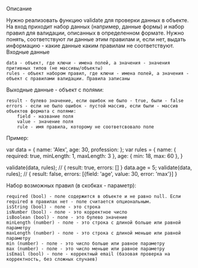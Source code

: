 Описание

Нужно реализовать функцию validate для проверки данных в объекте. На вход приходит набор данных (например, данные формы) и набор правил для валидации, описанных в определенном формате. Нужно понять, соответствуют ли данные этим правилам и, если нет, выдать информацию - какие данные каким правилам не соответствуют.
Входные данные

    data - объект, где ключи - имена полей, а значения - значения притивных типов (не массивы/объекты)
    rules - объект набором правил, где ключи - имена полей, а значения - объект с правилами валидации. Правила записаны

Выходные данные - объект с полями:

    result - булево значение, если ошибок не было - true, были - false
    errors - если не было ошибок - пустой массив, если были - массив объектов формата с полями:
        field - название поля
        value - значение поля
        rule - имя правила, которому не соответсвовало поле

Пример:

var data = {
  name: 'Alex',
  age: 30,
  profession: 
};
var rules = {
  name: { required: true, minLength: 1, maxLength: 3 },
  age: { min: 18, max: 60 },
}

validate(data, rules); // { result: true, errors: [] }
data.age = 5;
validate(data, rules); // { result: false, errors: [{field: 'age', value: 30, error: 'max'}] }

Набор возможных правил (в скобках - параметр):

    required (bool) - поле содержится в объекте и не равно null. Если required в правилах нет - поле считается опциональным.
    isString (bool) - поле - это строка
    isNumber (bool) - поле - это корректное число
    isBoolean (bool) - поле - это булево значение
    minLength (number) - поле - это строка с длиной больше или равной параметру
    maxLength (number) - поле - это строка с длиной меньше или равной параметру
    min (number) - поле - это число больше или равное параметру
    max (number) - поле - это число меньше или равное параметру
    isEmail (bool) - поле - корректный email (базовая проверка на корректность, без сложных случаев)
